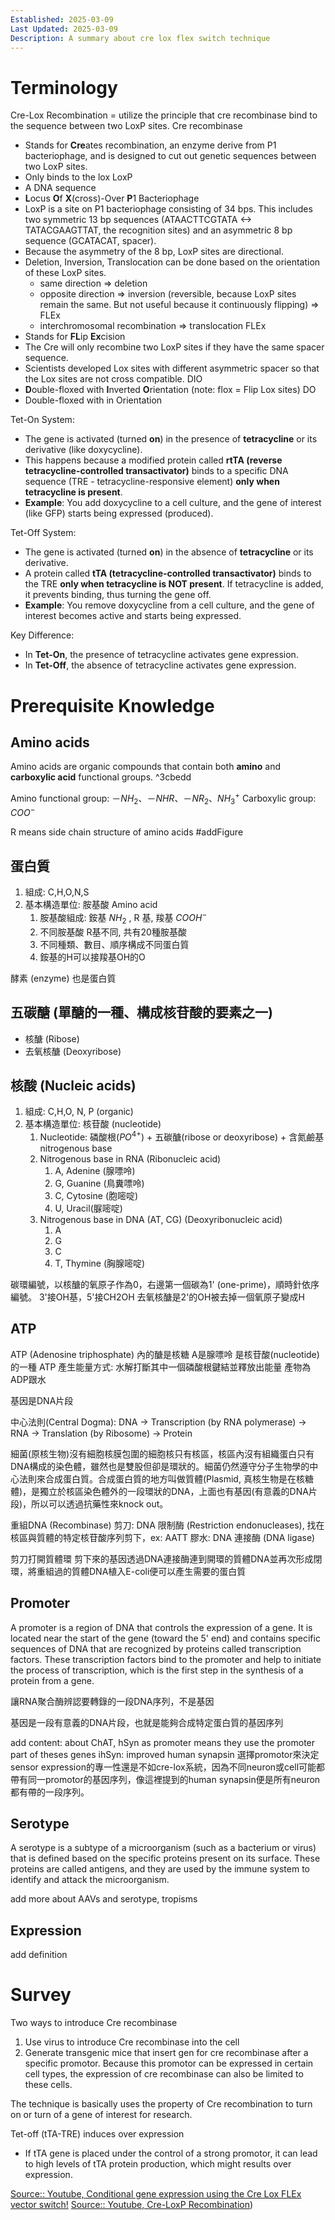 ```yaml
---
Established: 2025-03-09
Last Updated: 2025-03-09
Description: A summary about cre lox flex switch technique
---
```

# Terminology
Cre-Lox Recombination = utilize the principle that cre recombinase bind to the sequence between two LoxP sites.
Cre recombinase
- Stands for **Cre**ates recombination, an enzyme derive from P1 bacteriophage, and is designed to cut out genetic sequences between two LoxP sites.
- Only binds to the lox
LoxP
- A DNA sequence 
- **L**ocus **O**f **X**(cross)-Over **P**1 Bacteriophage
- LoxP is a site on P1 bacteriophage consisting of 34 bps. This includes two symmetric 13 bp sequences (ATAACTTCGTATA <-> TATACGAAGTTAT, the recognition sites) and an asymmetric 8 bp sequence (GCATACAT, spacer).
- Because the asymmetry of the 8 bp, LoxP sites are directional.
- Deletion, Inversion, Translocation can be done based on the orientation of these LoxP sites.
	- same direction => deletion
	- opposite direction => inversion (reversible, because LoxP sites remain the same. But not useful because it continuously flipping) => FLEx
	- interchromosomal recombination => translocation
FLEx
- Stands for **FL**ip **Ex**cision
- The Cre will only recombine two LoxP sites if they have the same spacer sequence.
- Scientists developed Lox sites with different asymmetric spacer so that the Lox sites are not cross compatible.
DIO
- **D**ouble-floxed with **I**nverted **O**rientation (note: flox = Flip Lox sites)
DO
- Double-floxed with in Orientation

Tet-On System:
- The gene is activated (turned **on**) in the presence of **tetracycline** or its derivative (like doxycycline).
- This happens because a modified protein called **rtTA (reverse tetracycline-controlled transactivator)** binds to a specific DNA sequence (TRE - tetracycline-responsive element) **only when tetracycline is present**.
- **Example**: You add doxycycline to a cell culture, and the gene of interest (like GFP) starts being expressed (produced).

Tet-Off System:
- The gene is activated (turned **on**) in the absence of **tetracycline** or its derivative.
- A protein called **tTA (tetracycline-controlled transactivator)** binds to the TRE **only when tetracycline is NOT present**. If tetracycline is added, it prevents binding, thus turning the gene off.
- **Example**: You remove doxycycline from a cell culture, and the gene of interest becomes active and starts being expressed.    

Key Difference:
- In **Tet-On**, the presence of tetracycline activates gene expression.
- In **Tet-Off**, the absence of tetracycline activates gene expression.
# Prerequisite Knowledge
## Amino acids
Amino acids are organic compounds that contain both **amino** and **carboxylic acid** functional groups. ^3cbedd

Amino functional group: $－NH_2、－NHR、－NR_2、NH_3^+$
Carboxylic group: $COO^-$

R means side chain
structure of amino acids #addFigure
## 蛋白質
1. 組成: C,H,O,N,S
2. 基本構造單位: 胺基酸 Amino acid
	1. 胺基酸組成: 銨基 $NH_2$ , R 基, 羧基 $COOH^-$
	2. 不同胺基酸 R基不同, 共有20種胺基酸
	3. 不同種類、數目、順序構成不同蛋白質
	4. 銨基的H可以接羧基OH的O

酵素 (enzyme) 也是蛋白質
## 五碳醣 (單醣的一種、構成核苷酸的要素之一)
- 核醣 (Ribose)
- 去氧核醣 (Deoxyribose)

## 核酸 (Nucleic acids)
1. 組成: C,H,O, N, P (organic)
2. 基本構造單位: 核苷酸 (nucleotide)
	1. Nucleotide: 磷酸根($PO^{4+}$) + 五碳醣(ribose or deoxyribose) + 含氮鹼基 nitrogenous base
	2. Nitrogenous base in RNA (Ribonucleic acid)
		1. A, Adenine (腺嘌呤)
		2. G, Guanine (鳥糞嘌呤)
		3. C, Cytosine (胞嘧啶)
		4. U, Uracil(脲嘧啶)
	3. Nitrogenous base in DNA (AT, CG) (Deoxyribonucleic acid)
		1. A
		2. G
		3. C
		4. T, Thymine (胸腺嘧啶)

碳環編號，以核醣的氧原子作為0，右邊第一個碳為1' (one-prime)，順時針依序編號。
3'接OH基，5'接CH2OH
去氧核醣是2'的OH被去掉一個氧原子變成H

## ATP
ATP (Adenosine triphosphate) 內的醣是核糖 A是腺嘌呤 是核苷酸(nucleotide)的一種
ATP 產生能量方式: 水解打斷其中一個磷酸根鍵結並釋放出能量 產物為ADP跟水

基因是DNA片段

中心法則(Central Dogma): DNA -> Transcription (by RNA polymerase) -> RNA -> Translation (by Ribosome) -> Protein

細菌(原核生物)沒有細胞核膜包圍的細胞核只有核區，核區內沒有組織蛋白只有DNA構成的染色體，雖然也是雙股但卻是環狀的。細菌仍然遵守分子生物學的中心法則來合成蛋白質。合成蛋白質的地方叫做質體(Plasmid, 真核生物是在核糖體)，是獨立於核區染色體外的一段環狀的DNA，上面也有基因(有意義的DNA片段)，所以可以透過抗藥性來knock out。

重組DNA (Recombinase)
剪刀: DNA 限制酶 (Restriction endonucleases), 找在核區與質體的特定核苷酸序列剪下，ex: AATT
膠水: DNA 連接酶 (DNA ligase)

剪刀打開質體環 剪下來的基因透過DNA連接酶連到開環的質體DNA並再次形成閉環，將重組過的質體DNA植入E-coli便可以產生需要的蛋白質

## Promoter
A promoter is a region of DNA that controls the expression of a gene. It is located near the start of the gene (toward the 5' end) and contains specific sequences of DNA that are recognized by proteins called transcription factors. These transcription factors bind to the promoter and help to initiate the process of transcription, which is the first step in the synthesis of a protein from a gene.

讓RNA聚合酶辨認要轉錄的一段DNA序列，不是基因

基因是一段有意義的DNA片段，也就是能夠合成特定蛋白質的基因序列

add content: about ChAT, hSyn as promoter means they use the promoter part of theses genes
ihSyn: improved human synapsin
選擇promotor來決定sensor expression的專一性還是不如cre-lox系統，因為不同neuron或cell可能都帶有同一promotor的基因序列，像這裡提到的human synapsin便是所有neuron都有帶的一段序列。

## Serotype
A serotype is a subtype of a microorganism (such as a bacterium or virus) that is defined based on the specific proteins present on its surface. These proteins are called antigens, and they are used by the immune system to identify and attack the microorganism.

add more about AAVs and serotype, tropisms
## Expression
add definition

# Survey
Two ways to introduce Cre recombinase
1. Use virus to introduce Cre recombinase into the cell
2. Generate transgenic mice that insert gen for cre recombinase after a specific promotor. Because this promotor can be expressed in certain cell types, the expression of cre recombinase can also be limited to these cells.

The technique is basically uses the property of Cre recombination to turn on or turn of a gene of interest for research. 

Tet-off (tTA-TRE) induces over expression
- If tTA gene is placed under the control of a strong promotor, it can lead to high levels of tTA protein production, which might results over expression.

[Source:: Youtube, Conditional gene expression using the Cre Lox FLEx vector switch!](https://www.youtube.com/watch?v=I21NmFq4F8A)
[Source:: Youtube, Cre-LoxP Recombination](https://www.youtube.com/watch?v=oLPjiwM0G7A))
